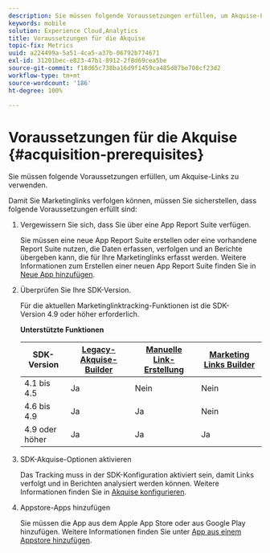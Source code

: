 ```yaml
---
description: Sie müssen folgende Voraussetzungen erfüllen, um Akquise-Links verwenden zu können.
keywords: mobile
solution: Experience Cloud,Analytics
title: Voraussetzungen für die Akquise
topic-fix: Metrics
uuid: a224499a-5a51-4ca5-a37b-06792b774671
exl-id: 31201bec-e823-47b1-8912-2f8d69cea5be
source-git-commit: f18d65c738ba16d9f1459ca485d87be708cf23d2
workflow-type: tm+mt
source-wordcount: '186'
ht-degree: 100%

---
```


# Voraussetzungen für die Akquise {#acquisition-prerequisites}

Sie müssen folgende Voraussetzungen erfüllen, um Akquise-Links zu verwenden.

Damit Sie Marketinglinks verfolgen können, müssen Sie sicherstellen, dass folgende Voraussetzungen erfüllt sind:

1. Vergewissern Sie sich, dass Sie über eine App Report Suite verfügen.

   Sie müssen eine neue App Report Suite erstellen oder eine vorhandene Report Suite nutzen, die Daten erfassen, verfolgen und an Berichte übergeben kann, die für Ihre Marketinglinks erfasst werden. Weitere Informationen zum Erstellen einer neuen App Report Suite finden Sie in [Neue App hinzufügen](/help/using/manage-apps/t-new-app.md).

1. Überprüfen Sie Ihre SDK-Version.

   Für die aktuellen Marketinglinktracking-Funktionen ist die SDK-Version 4.9 oder höher erforderlich.

   **Unterstützte Funktionen**

   | SDK-Version | [Legacy-Akquise-Builder](/help/using/acquisition-main/c-marketing-links-builder/t-create-edit-adobe-links/c-use-legacy-acquisition-links/c-use-legacy-acquisition-links.md) | [Manuelle Link-Erstellung](/help/using/acquisition-main/c-marketing-links-builder/acquisition-link-manual.md) | [Marketing Links Builder](/help/using/acquisition-main/c-marketing-links-builder/c-marketing-links-builder.md) |
   |--- |--- |--- |--- |
   | 4.1 bis 4.5 | Ja | Nein | Nein |
   | 4.6 bis 4.9 | Ja | Ja | Nein |
   | 4.9 oder höher | Ja | Ja | Ja |

1. SDK-Akquise-Optionen aktivieren

   Das Tracking muss in der SDK-Konfiguration aktiviert sein, damit Links verfolgt und in Berichten analysiert werden können. Weitere Informationen finden Sie in [Akquise konfigurieren](/help/using/acquisition-main/t-enable-acquisition.md).

1. Appstore-Apps hinzufügen

   Sie müssen die App aus dem Apple App Store oder aus Google Play hinzufügen. Weitere Informationen finden Sie unter [App aus einem Appstore hinzufügen](/help/using/manage-apps/c-app-store/t-app-store-app.md).

